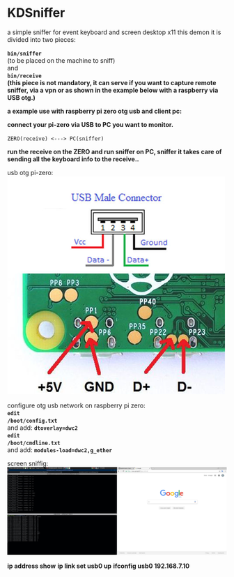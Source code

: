 # KDSniffer

a simple sniffer for event keyboard and screen desktop x11
this demon it is divided into two pieces:

<code><b>bin/sniffer</b> </code><br>
(to be placed on the machine to sniff)
<br> 
and 
<br>
<code><b>bin/receive</b> </code><br>
<b>(this piece is not mandatory, it can serve if you want to capture remote sniffer,
via a vpn or as shown in the example below with a raspberry via USB otg.)</b><br>

<b>a example use with raspberry pi zero otg usb and client pc:</b><br>

<b>connect your pi-zero via USB to PC you want to monitor. </b><br>

<code>ZERO(receive) <---> PC(sniffer)</code><br>

<b>run the receive on the ZERO and run sniffer on PC, sniffer it takes care of sending all the keyboard info to the receive..</b><br>

usb otg pi-zero:<br>
<img src="1.jpg"/><br>

configure otg usb network on raspberry pi zero:
<br>
<code><b>edit /boot/config.txt</b></code><br>
and add:
<code><b>dtoverlay=dwc2</b></code><br>
<code><b>edit /boot/cmdline.txt</b></code><br>
and add:
<code><b>modules-load=dwc2,g_ether</b></code><br>

screen sniffig:<br>
<img src="2.jpg"/><br>

<b>ip address show</b>
<b>ip link set usb0 up</b>
<b>ifconfig usb0 192.168.7.10</b>

